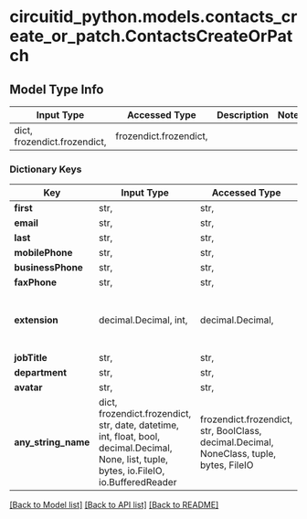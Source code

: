 # circuitid_python.models.contacts_create_or_patch.ContactsCreateOrPatch

## Model Type Info
Input Type | Accessed Type | Description | Notes
------------ | ------------- | ------------- | -------------
dict, frozendict.frozendict,  | frozendict.frozendict,  |  | 

### Dictionary Keys
Key | Input Type | Accessed Type | Description | Notes
------------ | ------------- | ------------- | ------------- | -------------
**first** | str,  | str,  |  | 
**email** | str,  | str,  |  | [optional] 
**last** | str,  | str,  |  | [optional] 
**mobilePhone** | str,  | str,  |  | [optional] 
**businessPhone** | str,  | str,  |  | [optional] 
**faxPhone** | str,  | str,  |  | [optional] 
**extension** | decimal.Decimal, int,  | decimal.Decimal,  |  | [optional] value must be a 32 bit integer
**jobTitle** | str,  | str,  |  | [optional] 
**department** | str,  | str,  |  | [optional] 
**avatar** | str,  | str,  |  | [optional] 
**any_string_name** | dict, frozendict.frozendict, str, date, datetime, int, float, bool, decimal.Decimal, None, list, tuple, bytes, io.FileIO, io.BufferedReader | frozendict.frozendict, str, BoolClass, decimal.Decimal, NoneClass, tuple, bytes, FileIO | any string name can be used but the value must be the correct type | [optional]

[[Back to Model list]](../../README.md#documentation-for-models) [[Back to API list]](../../README.md#documentation-for-api-endpoints) [[Back to README]](../../README.md)

